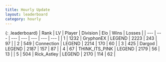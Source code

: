 ```yaml
---
title: Hourly Update
layout: leaderboard
category: hourly
---
```


{: .leaderboard}
| Rank | LV | Player | Division | Elo | Wins | Losses |
| --- | --- | --- | --- | --- | --- | --- |
| <span data-change="0">1</span> | 1232 | <span title="ID: 315148">GryphonEX</span> | LEGEND | <span data-change="0">2223</span> | <span data-change="0">243</span> | <span data-change="0">97</span> |
| <span data-change="0">2</span> | 549 | <span title="ID: 539711">Connection</span> | LEGEND | <span data-change="0">2214</span> | <span data-change="0">170</span> | <span data-change="0">60</span> |
| <span data-change="0">3</span> | 425 | <span title="ID: 492528">Dargod</span> | LEGEND | <span data-change="0">2187</span> | <span data-change="0">157</span> | <span data-change="0">87</span> |
| <span data-change="0">4</span> | 67 | <span title="ID: 528133">THINK_ITS_PINK</span> | LEGEND | <span data-change="0">2179</span> | <span data-change="0">56</span> | <span data-change="0">13</span> |
| <span data-change="0">5</span> | 504 | <span title="ID: 466583">Rick_Astley</span> | LEGEND | <span data-change="0">2170</span> | <span data-change="0">114</span> | <span data-change="0">62</span> |